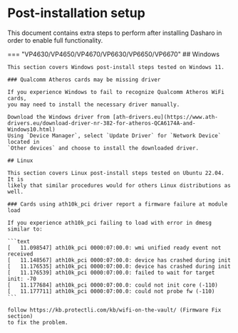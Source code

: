 # Post-installation setup

This document contains extra steps to perform after installing Dasharo in order
to enable full functionality.

=== "VP4630/VP4650/VP4670/VP6630/VP6650/VP6670"
    ## Windows

    This section covers Windows post-install steps tested on Windows 11.

    ### Qualcomm Atheros cards may be missing driver

    If you experience Windows to fail to recognize Qualcomm Atheros WiFi cards,
    you may need to install the necessary driver manually.

    Download the Windows driver from [ath-drivers.eu](https://www.ath-drivers.eu/download-driver-nr-382-for-atheros-QCA6174A-and-Windows10.html)
    Using `Device Manager`, select `Update Driver` for `Network Device` located in
    `Other devices` and choose to install the downloaded driver.

    ## Linux

    This section covers Linux post-install steps tested on Ubuntu 22.04. It is
    likely that similar procedures would for others Linux distributions as well.

    ### Cards using ath10k_pci driver report a firmware failure at module load

    If you experience ath10k_pci failing to load with error in dmesg similar to:

    ```text
    [   11.098547] ath10k_pci 0000:07:00.0: wmi unified ready event not received
    [   11.148567] ath10k_pci 0000:07:00.0: device has crashed during init
    [   11.176535] ath10k_pci 0000:07:00.0: device has crashed during init
    [   11.176539] ath10k_pci 0000:07:00.0: failed to wait for target init: -70
    [   11.177684] ath10k_pci 0000:07:00.0: could not init core (-110)
    [   11.177711] ath10k_pci 0000:07:00.0: could not probe fw (-110)
    ```

    follow https://kb.protectli.com/kb/wifi-on-the-vault/ (Firmware Fix section)
    to fix the problem.
